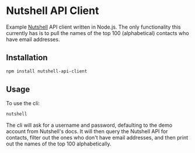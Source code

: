 # Nutshell API Client
Example [Nutshell](https://www.nutshell.com/) API client written in Node.js.  The only functionality this currently has is to pull the names of the top 100 (alphabetical) contacts who have email addresses.

## Installation

```bash
npm install nutshell-api-client
```

## Usage

To use the cli:

```bash
nutshell
```

The cli will ask for a username and password, defaulting to the demo account from Nutshell's docs.  It will then query the Nutshell API for contacts, filter out the ones who don't have email addresses, and then print out the names of the top 100 alphabetically.
